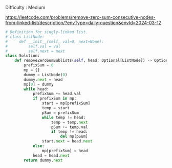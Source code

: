 Difficulty : Medium 

https://leetcode.com/problems/remove-zero-sum-consecutive-nodes-from-linked-list/description/?envType=daily-question&envId=2024-03-12

```python
# Definition for singly-linked list.
# class ListNode:
#     def __init__(self, val=0, next=None):
#         self.val = val
#         self.next = next
class Solution:
    def removeZeroSumSublists(self, head: Optional[ListNode]) -> Optional[ListNode]:
        prefixSum = 0
        mp = {}
        dummy = ListNode(0)
        dummy.next = head
        mp[0] = dummy
        while head:
            prefixSum += head.val
            if prefixSum in mp:
                start = mp[prefixSum]
                temp = start
                pSum = prefixSum
                while temp != head:
                    temp = temp.next
                    pSum += temp.val
                    if temp != head:
                        del mp[pSum]
                start.next = head.next
            else:
                mp[prefixSum] = head
            head = head.next
        return dummy.next
```
